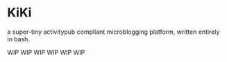 # KiKi

a super-tiny activitypub compliant microblogging platform, written entirely in bash.

WIP WIP WIP WIP WIP WIP
